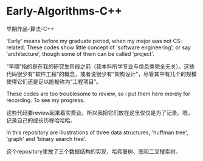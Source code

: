 # Early-Algorithms-C++
早期作品-算法-C++

'Early' means before my graduate period, when my major was not CS-related. These codes show little concept of 'software engineering', or say 'architecture', though some of them can be called 'project'.

“早期”指的是在我的研究生阶段之前（我本科所学专业与信息类完全无关）。这些代码很少有“软件工程”的概念，或者说很少有“架构设计”，尽管其中有几个的规模使得它们还是足以能被称为“工程项目”。

These codes are too troublesome to review, so i put them here merely for recording. To see my progress.

这些代码要review起来着实费劲，所以我把它们放在这里仅仅是为了记录。嗯，记录自己的成长历程哈哈哈。

In this repository are illustrations of three data structures, 'huffman tree', 'graph' and 'binary search tree'. 

这个repository里放了三个数据结构的实现，哈弗曼树、图和二叉搜索树。
